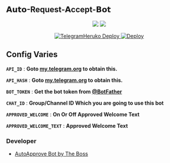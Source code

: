 ## 𝗔𝘂𝘁𝗼-Request-𝗔ccept-𝗕𝗼𝘁

<p align="center">

<p align="center">
<img src="https://img.shields.io/github/stars/Salman7977/Auto-Request-Accept-Bot?style=social" />
<img src="https://img.shields.io/github/forks/Salman7977/Auto-Request-Accept-Bot?style=social" />
</p>

<p align="center">
<a href="https://telegram.dog/Salman7977"><img alt="Telegram"

### Heruko Deploy
<a href="https://heroku.com/deploy?template=https://github.com/Salman7977/Auto-Request-Accept-Bot">
  <img src="https://www.herokucdn.com/deploy/button.svg" alt="Deploy">
</a>

## Config Varies

<b>`API_ID`</b> : **Goto [my.telegram.org](https://my.telegram.org) to obtain this.**

<b>`API_HASH`</b> : **Goto [my.telegram.org](https://my.telegram.org) to obtain this.**

<b>`BOT_TOKEN`</b> : **Get the bot token from [@BotFather](https://telegram.dog/BotFather)**

<b>`CHAT_ID`</b> : **Group/Channel ID Which you are going to use this bot**

<b>`APPROVED_WELCOME`</b> : **On Or Off Approved Welcome Text**

<b>`APPROVED_WELCOME_TEXT`</b> : **Approved Welcome Text**
### Developer
- [AutoApprove Bot by The Boss](https://github.com/Salman7977/Auto-Approved-Bot)
